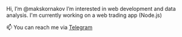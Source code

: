 Hi, I’m @makskornakov
I’m interested in web development and data analysis.
I'm currently working on a web trading app (Node.js)

📫 You can reach me via [Telegram](https://t.me/makskornakov)
